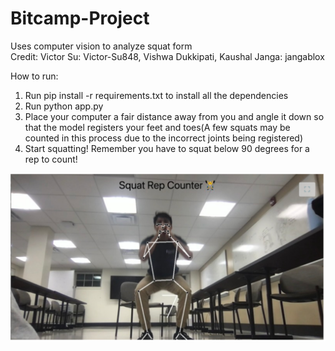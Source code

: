 # Bitcamp-Project
Uses computer vision to analyze squat form   
Credit: Victor Su: Victor-Su848, Vishwa Dukkipati, Kaushal Janga: jangablox

How to run:

1. Run pip install -r requirements.txt to install all the dependencies
2. Run python app.py
3. Place your computer a fair distance away from you and angle it down so that the model
   registers your feet and toes(A few squats may be counted in this process due to the incorrect joints being registered)
4. Start squatting! Remember you have to squat below 90 degrees for a rep to count!


<div align="center">
  <img src="https://github.com/PShah81/Bitcamp-Project/blob/main/c56b3ab7-3144-4783-a064-34896f98ad49_rw_1920.png" alt="Demo Image">
</div>
